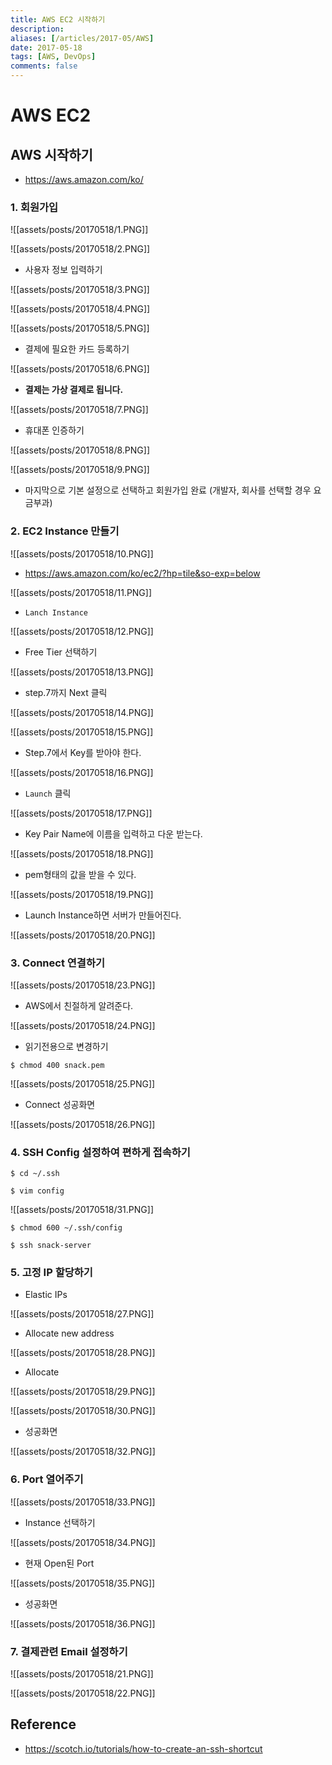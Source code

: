 ```yaml
---
title: AWS EC2 시작하기
description: 
aliases: [/articles/2017-05/AWS]
date: 2017-05-18
tags: [AWS, DevOps]
comments: false
---
```

# AWS EC2
## AWS 시작하기
- <https://aws.amazon.com/ko/>

### 1. 회원가입
![[assets/posts/20170518/1.PNG]]

![[assets/posts/20170518/2.PNG]]

- 사용자 정보 입력하기

![[assets/posts/20170518/3.PNG]]

![[assets/posts/20170518/4.PNG]]

![[assets/posts/20170518/5.PNG]]

- 결제에 필요한 카드 등록하기

![[assets/posts/20170518/6.PNG]]

- **결제는 가상 결제로 됩니다.**

![[assets/posts/20170518/7.PNG]]

- 휴대폰 인증하기

![[assets/posts/20170518/8.PNG]]

![[assets/posts/20170518/9.PNG]]

- 마지막으로 기본 설정으로 선택하고 회원가입 완료 (개발자, 회사를 선택할 경우 요금부과)


### 2. EC2 Instance 만들기

![[assets/posts/20170518/10.PNG]]

- <https://aws.amazon.com/ko/ec2/?hp=tile&so-exp=below>

![[assets/posts/20170518/11.PNG]]

- `Lanch Instance`

![[assets/posts/20170518/12.PNG]]

- Free Tier 선택하기

![[assets/posts/20170518/13.PNG]]

- step.7까지 Next 클릭

![[assets/posts/20170518/14.PNG]]

![[assets/posts/20170518/15.PNG]]

- Step.7에서 Key를 받아야 한다.

![[assets/posts/20170518/16.PNG]]

- `Launch` 클릭

![[assets/posts/20170518/17.PNG]]

- Key Pair Name에 이름을 입력하고 다운 받는다.

![[assets/posts/20170518/18.PNG]]

- pem형태의 값을 받을 수 있다.

![[assets/posts/20170518/19.PNG]]

- Launch Instance하면 서버가 만들어진다.

![[assets/posts/20170518/20.PNG]]

### 3. Connect 연결하기

![[assets/posts/20170518/23.PNG]]

- AWS에서 친절하게 알려준다.

![[assets/posts/20170518/24.PNG]]

- 읽기전용으로 변경하기

``` shell
$ chmod 400 snack.pem
```

![[assets/posts/20170518/25.PNG]]

- Connect 성공화면

![[assets/posts/20170518/26.PNG]]

### 4. SSH Config 설정하여 편하게 접속하기

``` shell
$ cd ~/.ssh
```


``` shell
$ vim config
```

![[assets/posts/20170518/31.PNG]]

``` shell
$ chmod 600 ~/.ssh/config
```

``` shell
$ ssh snack-server
```



### 5. 고정 IP 할당하기
- Elastic IPs

![[assets/posts/20170518/27.PNG]]

- Allocate new address

![[assets/posts/20170518/28.PNG]]

- Allocate

![[assets/posts/20170518/29.PNG]]

![[assets/posts/20170518/30.PNG]]

- 성공화면

![[assets/posts/20170518/32.PNG]]

### 6. Port 열어주기

![[assets/posts/20170518/33.PNG]]

- Instance 선택하기

![[assets/posts/20170518/34.PNG]]

- 현재 Open된 Port

![[assets/posts/20170518/35.PNG]]

- 성공화면

![[assets/posts/20170518/36.PNG]]


### 7. 결제관련 Email 설정하기

![[assets/posts/20170518/21.PNG]]

![[assets/posts/20170518/22.PNG]]




## Reference
- <https://scotch.io/tutorials/how-to-create-an-ssh-shortcut>
